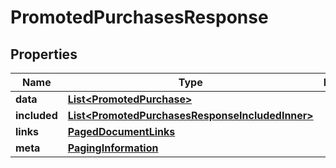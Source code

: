 

# PromotedPurchasesResponse


## Properties

| Name | Type | Description | Notes |
|------------ | ------------- | ------------- | -------------|
|**data** | [**List&lt;PromotedPurchase&gt;**](PromotedPurchase.md) |  |  |
|**included** | [**List&lt;PromotedPurchasesResponseIncludedInner&gt;**](PromotedPurchasesResponseIncludedInner.md) |  |  [optional] |
|**links** | [**PagedDocumentLinks**](PagedDocumentLinks.md) |  |  |
|**meta** | [**PagingInformation**](PagingInformation.md) |  |  [optional] |



